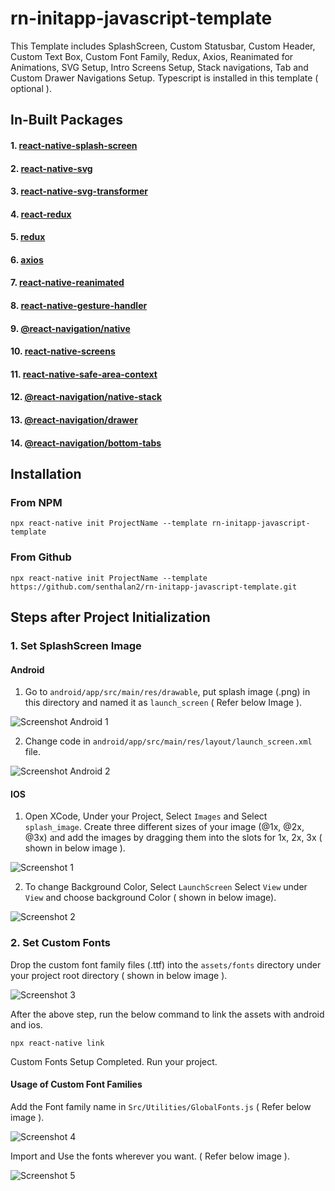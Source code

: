# rn-initapp-javascript-template
This Template includes SplashScreen, Custom Statusbar, Custom Header, Custom Text Box, Custom Font Family,  Redux, Axios, Reanimated for Animations, SVG Setup, Intro Screens Setup, Stack navigations, Tab and Custom Drawer Navigations Setup. Typescript is installed in this template ( optional ).

## In-Built Packages

#### 1.  [react-native-splash-screen](https://www.npmjs.com/package/react-native-splash-screen)
#### 2.  [react-native-svg](https://www.npmjs.com/package/react-native-svg)
#### 3.  [react-native-svg-transformer](https://www.npmjs.com/package/react-native-svg-transformer)
#### 4.  [react-redux](https://www.npmjs.com/package/react-redux)
#### 5.  [redux](https://www.npmjs.com/package/redux)
#### 6.  [axios](https://axios-http.com/)
#### 7.  [react-native-reanimated](https://docs.swmansion.com/react-native-reanimated/)
#### 8.  [react-native-gesture-handler](https://docs.swmansion.com/react-native-gesture-handler/)
#### 9.  [@react-navigation/native](https://reactnavigation.org/)
#### 10.  [react-native-screens](https://www.npmjs.com/package/react-native-screens)
#### 11. [react-native-safe-area-context](https://www.npmjs.com/package/react-native-safe-area-context)
#### 12. [@react-navigation/native-stack](https://reactnavigation.org/docs/native-stack-navigator/)
#### 13. [@react-navigation/drawer](https://reactnavigation.org/docs/drawer-based-navigation/)
#### 14. [@react-navigation/bottom-tabs](https://reactnavigation.org/docs/bottom-tab-navigator/)

## Installation

### From NPM
    npx react-native init ProjectName --template rn-initapp-javascript-template

### From Github
    npx react-native init ProjectName --template https://github.com/senthalan2/rn-initapp-javascript-template.git

## Steps after Project Initialization
  ### 1. Set SplashScreen Image
  #### Android
  
  1. Go to ```android/app/src/main/res/drawable```, put splash image (.png) in this directory and named it as ```launch_screen``` ( Refer below Image ).
  
  ![Screenshot Android 1](https://user-images.githubusercontent.com/43330632/160225100-59d14ece-71cc-4467-9ad9-c62bd4db3c19.png)

  2. Change code in ```android/app/src/main/res/layout/launch_screen.xml``` file.

  ![Screenshot Android 2](https://user-images.githubusercontent.com/43330632/160225192-fc635d99-94b6-417c-9d33-fae9ac83d27a.png) 
    
  #### IOS
  
  1. Open XCode, Under your Project, Select ```Images``` and Select ```splash_image```. Create three different sizes of your image (@1x, @2x, @3x) and           add the images by dragging them into the slots for 1x, 2x, 3x ( shown in below image ).
    
  ![Screenshot 1](https://user-images.githubusercontent.com/43330632/160120112-fff17229-bc32-44c3-889b-3fe061e39a03.png)
 
  2. To change Background Color, Select ```LaunchScreen``` Select ```View``` under ```View``` and choose background Color ( shown in below image).

  ![Screenshot 2](https://user-images.githubusercontent.com/43330632/160225900-4c93c7f1-a96b-499c-893b-315569d6c25c.png)
  
  ### 2. Set Custom Fonts
  
  Drop the custom font family files (.ttf) into the ```assets/fonts``` directory under your project root directory ( shown in below image ).
  
  ![Screenshot 3](https://user-images.githubusercontent.com/43330632/160223350-21284c7a-adfb-4411-9f85-da93c7833693.png)
  
  After the above step, run the below command to link the assets with android and ios.
  
    npx react-native link
  
  Custom Fonts Setup Completed. Run your project.
  
  #### Usage of Custom Font Families
  
  Add the Font family name in ```Src/Utilities/GlobalFonts.js``` ( Refer below image ).
  
  ![Screenshot 4](https://user-images.githubusercontent.com/43330632/160224862-a9bb483c-e956-4387-b0cd-c25ab8f58a0a.png)

  Import and Use the fonts wherever you want. ( Refer below image ).
  
  ![Screenshot 5](https://user-images.githubusercontent.com/43330632/160224962-3ac80311-acf7-4917-a752-56faf3776a4e.png)


  






